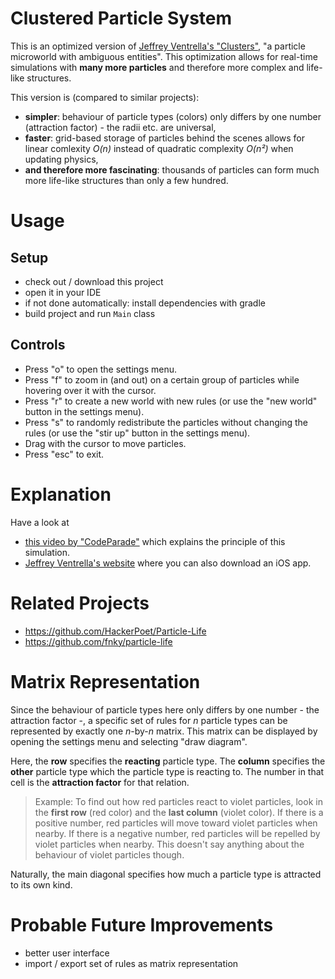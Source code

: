 # Clustered Particle System

This is an optimized version of [Jeffrey Ventrella's "Clusters"](http://www.ventrella.com/Clusters/), "a particle microworld with ambiguous entities".
This optimization allows for real-time simulations with **many more particles** and therefore more complex and life-like structures.

This version is (compared to similar projects):
- **simpler**: behaviour of particle types (colors) only differs by one number (attraction factor) - the radii etc. are universal,
- **faster**: grid-based storage of particles behind the scenes allows for linear comlexity *O(n)* instead of quadratic complexity *O(n²)* when updating physics,
- **and therefore more fascinating**: thousands of particles can form much more life-like structures than only a few hundred.

# Usage

## Setup
- check out / download this project
- open it in your IDE
- if not done automatically: install dependencies with gradle
- build project and run `Main` class

## Controls
- Press "o" to open the settings menu.
- Press "f" to zoom in (and out) on a certain group of particles while hovering over it with the cursor.
- Press "r" to create a new world with new rules (or use the "new world" button in the settings menu).
- Press "s" to randomly redistribute the particles without changing the rules (or use the "stir up" button in the settings menu).
- Drag with the cursor to move particles.
- Press "esc" to exit.

# Explanation

Have a look at
- [this video by "CodeParade"](https://www.youtube.com/watch?v=Z_zmZ23grXE) which explains the principle of this simulation.
- [Jeffrey Ventrella's website](http://www.ventrella.com/Clusters/) where you can also download an iOS app.

# Related Projects

- https://github.com/HackerPoet/Particle-Life
- https://github.com/fnky/particle-life

# Matrix Representation

Since the behaviour of particle types here only differs by one number - the attraction factor -, a specific set of rules for *n* particle types can be represented by exactly one *n*-by-*n* matrix. This matrix can be displayed by opening the settings menu and selecting "draw diagram".

Here, the **row** specifies the **reacting** particle type. The **column** specifies the **other** particle type which the particle type is reacting to. The number in that cell is the **attraction factor** for that relation.

> Example: To find out how red particles react to violet particles, look in the **first row** (red color) and the **last column** (violet color). If there is a positive number, red particles will move toward violet particles when nearby. If there is a negative number, red particles will be repelled by violet particles when nearby.
> This doesn't say anything about the behaviour of violet particles though.

Naturally, the main diagonal specifies how much a particle type is attracted to its own kind.

# Probable Future Improvements

- better user interface
- import / export set of rules as matrix representation
